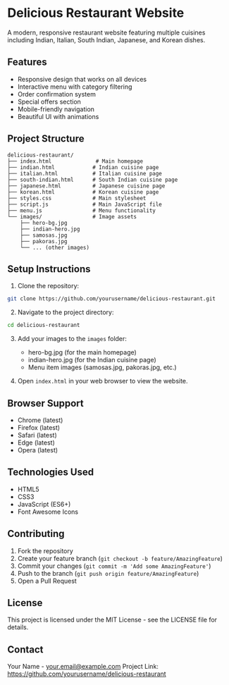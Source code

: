 # Delicious Restaurant Website

A modern, responsive restaurant website featuring multiple cuisines including Indian, Italian, South Indian, Japanese, and Korean dishes.

## Features

- Responsive design that works on all devices
- Interactive menu with category filtering
- Order confirmation system
- Special offers section
- Mobile-friendly navigation
- Beautiful UI with animations

## Project Structure

```
delicious-restaurant/
├── index.html              # Main homepage
├── indian.html            # Indian cuisine page
├── italian.html           # Italian cuisine page
├── south-indian.html      # South Indian cuisine page
├── japanese.html          # Japanese cuisine page
├── korean.html            # Korean cuisine page
├── styles.css             # Main stylesheet
├── script.js              # Main JavaScript file
├── menu.js                # Menu functionality
└── images/                # Image assets
    ├── hero-bg.jpg
    ├── indian-hero.jpg
    ├── samosas.jpg
    ├── pakoras.jpg
    └── ... (other images)
```

## Setup Instructions

1. Clone the repository:
```bash
git clone https://github.com/yourusername/delicious-restaurant.git
```

2. Navigate to the project directory:
```bash
cd delicious-restaurant
```

3. Add your images to the `images` folder:
   - hero-bg.jpg (for the main homepage)
   - indian-hero.jpg (for the Indian cuisine page)
   - Menu item images (samosas.jpg, pakoras.jpg, etc.)

4. Open `index.html` in your web browser to view the website.

## Browser Support

- Chrome (latest)
- Firefox (latest)
- Safari (latest)
- Edge (latest)
- Opera (latest)

## Technologies Used

- HTML5
- CSS3
- JavaScript (ES6+)
- Font Awesome Icons

## Contributing

1. Fork the repository
2. Create your feature branch (`git checkout -b feature/AmazingFeature`)
3. Commit your changes (`git commit -m 'Add some AmazingFeature'`)
4. Push to the branch (`git push origin feature/AmazingFeature`)
5. Open a Pull Request

## License

This project is licensed under the MIT License - see the LICENSE file for details.

## Contact

Your Name - your.email@example.com
Project Link: https://github.com/yourusername/delicious-restaurant 